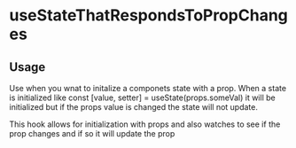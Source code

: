 # useStateThatRespondsToPropChanges

## Usage

Use when you wnat to initalize a componets state with a prop. When a state is initialized like
const [value, setter] = useState(props.someVal) it will be initialized but if the props value is changed the state will not
update.

This hook allows for initialization with props and also watches to see if the prop changes and if so it will
update the prop

